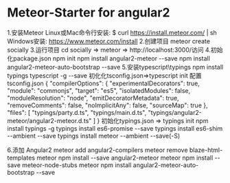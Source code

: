 # Meteor-Starter for angular2
1.安装Meteor
Linux或Mac命令行安装:
  $ curl https://install.meteor.com/ | sh
Windows安装:
  https://www.meteor.com/install
2.创建项目
  meteor create socially
3.运行项目
  cd socially => meteor => http://localhost:3000/访问
4.初始化package.json
  npm init
  npm install angular2-meteor --save
  npm install angular2-meteor-auto-bootstrap --save
5.安装typescript\typings
  npm install typings typescript -g --save
  初化化tsconfig.json=>typescript init
  配置tsconfig.json
    {
    "compilerOptions": {
     "experimentalDecorators": true,
      "module": "commonjs",
      "target": "es5",
      "isolatedModules": false,
      "moduleResolution": "node",
      "emitDecoratorMetadata": true,
      "removeComments": false,
      "noImplicitAny": false,
    "sourceMap": true
    },
    "files": [
      "typings/party.d.ts",
      "typings/main.d.ts",
      "typings/angular2-meteor/angular2-meteor.d.ts"
    ]
  }
初始化typings.json => typings init
  npm install typings -g
  typings install es6-promise --save
  typings install es6-shim --ambient --save
  typings install meteor --ambient --save(-S)

6.添加 Angular2
  meteor add angular2-compilers
  meteor remove blaze-html-templates
  meteor npm install --save angular2-meteor
  meteor npm install --save meteor-node-stubs
  meteor npm install angular2-meteor-auto-bootstrap --save
  
  
